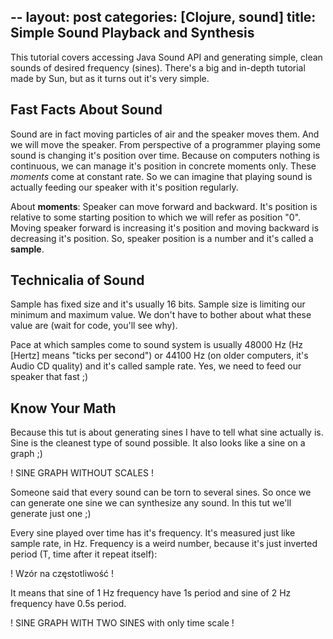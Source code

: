 --
layout: post
categories: [Clojure, sound]
title: Simple Sound Playback and Synthesis
--

This tutorial covers accessing Java Sound API and generating simple,
clean sounds of desired frequency (sines). There's a big and in-depth
tutorial made by Sun, but as it turns out it's very simple.

## Fast Facts About Sound

Sound are in fact moving particles of air and the speaker moves
them. And we will move the speaker. From perspective of a programmer
playing some sound is changing it's position over time. Because on
computers nothing is continuous, we can manage it's position in
concrete moments only. These *moments* come at constant rate. So we
can imagine that playing sound is actually feeding our speaker with
it's position regularly.

About **moments**: Speaker can move forward and backward. It's
position is relative to some starting position to which we will refer
as position "0". Moving speaker forward is increasing it's position
and moving backward is decreasing it's position. So, speaker position
is a number and it's called a **sample**.

## Technicalia of Sound

Sample has fixed size and it's usually 16 bits. Sample size is
limiting our minimum and maximum value. We don't have to bother about
what these value are (wait for code, you'll see why).

Pace at which samples come to sound system is usually 48000 Hz (Hz
[Hertz] means "ticks per second") or 44100 Hz (on older computers,
it's Audio CD quality) and it's called sample rate. Yes, we need to
feed our speaker that fast ;)

## Know Your Math

Because this tut is about generating sines I have to tell what sine
actually is. Sine is the cleanest type of sound possible. It also
looks like a sine on a graph ;)

! SINE GRAPH WITHOUT SCALES !

Someone said that every sound can be torn to several sines. So once we
can generate one sine we can synthesize any sound. In this tut we'll
generate just one ;)

Every sine played over time has it's frequency. It's measured just
like sample rate, in Hz. Frequency is a weird number, because it's just
inverted period (T, time after it repeat itself):

! Wzór na częstotliwość !

It means that sine of 1 Hz frequency have 1s period and sine of 2 Hz
frequency have 0.5s period.

! SINE GRAPH WITH TWO SINES with only time scale !
